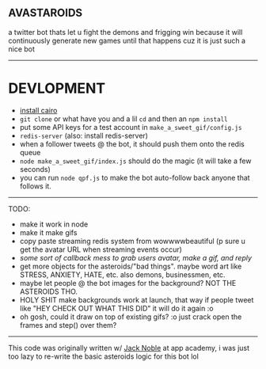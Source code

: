 AVASTAROIDS
-----------------------------

a twitter bot thats let u fight the demons and frigging win because it will continuously generate new games until that happens cuz it is just such a nice bot

-------------------------

# DEVLOPMENT

- [install cairo](https://github.com/Automattic/node-canvas/wiki)
- `git clone` or what have you and a lil `cd` and then an `npm install`
- put some API keys for a test account in `make_a_sweet_gif/config.js`
- `redis-server` (also: install redis-server)
- when a follower tweets @ the bot, it should push them onto the redis queue
- `node make_a_sweet_gif/index.js` should do the magic (it will take a few seconds)
- you can run `node qpf.js` to make the bot auto-follow back anyone that follows it. 

-------------------------

TODO:
- make it work in node
- make it make gifs
- copy paste streaming redis system from wowwwwbeautiful (p sure u get the avatar URL when streaming events occur)
- *some sort of callback mess to grab users avatar, make a gif, and reply* 
- get more objects for the asteroids/"bad things". maybe word art like STRESS, ANXIETY, HATE, etc. also demons,  businessmen, etc.
- maybe let people @ the bot images for the background? NOT THE ASTEROIDS THO.  
- HOLY SHIT make backgrounds work at launch, that way if people tweet like "HEY CHECK OUT WHAT THIS DID" it will do it again :o
- oh gosh, could it draw on top of existing gifs? :o just crack open the frames and step() over them? 
--------------------------------

This code was originally written w/ [Jack Noble](https://github.com/jacknoble/asteroids) at app academy, 
i was just too lazy to re-write the basic asteroids logic for this bot lol
